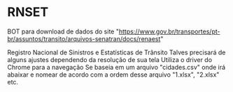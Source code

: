 # RNSET
BOT para download de dados do site "https://www.gov.br/transportes/pt-br/assuntos/transito/arquivos-senatran/docs/renaest"

Registro Nacional de Sinistros e Estatísticas de Trânsito
Talves precisará de alguns ajustes dependendo da resolução de sua tela
Utiliza o driver do Chrome para a navegação
Se baseia em um arquivo "cidades.csv" onde irá abaixar e nomear de acordo com a ordem desse arquivo "1.xlsx", "2.xlsx" etc.

